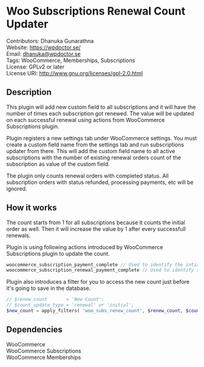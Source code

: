 # Woo Subscriptions Renewal Count Updater
Contributors: Dhanuka Gunarathna<br/>
Website: https://wpdoctor.se/<br/>
Email: dhanuka@wpdoctor.se<br/>
Tags: WooCommerce, Memberships, Subscriptions<br/>
License: GPLv2 or later<br/>
License URI: http://www.gnu.org/licenses/gpl-2.0.html<br/>

## Description

This plugin will add new custom field to all subscriptions and it will have the number of times each subscription got renewed.
The value will be updated on each successful renewal using actions from WooCommerce Subscriptions plugin.

Plugin registers a new settings tab under WooCommerce settings. You must create a custom field name from the settings tab and  run subscriptions updater from there.
This will add the custom field name to all active subscriptions with the number of existing renewal orders count of the subscription as value of the custom field.

The plugin only counts renewal orders with completed status. All subscription orders with status refunded, processing payments, etc will be ignored.

## How it works

The count starts from 1 for all subscriptions because it counts the initial order as well. Then it will increase the value by 1 after every successfull renewals.

Plugin is using following actions introduced by WooCommerce Subscriptions plugin to update the count.

```php
woocommerce_subscription_payment_complete // Used to identify the intial successful order payment
woocommerce_subscription_renewal_payment_complete // Used to identify successful renewal order payments 
```

Plugin also introduces a filter for you to access the new count just before it's going to save in the database.

```php
// $renew_count       = 'New Count';
// $count_update_type = 'renewal' or 'initial';
$new_count = apply_filters( 'woo_subs_renew_count', $renew_count, $count_update_type );
```

## Dependencies

WooCommerce<br/>
WooCommerce Subscriptions<br/>
WooCommerce Memberships<br/>

